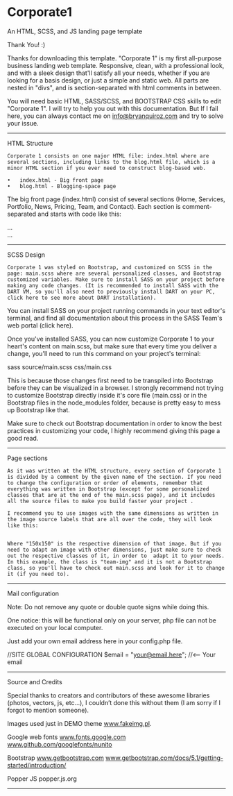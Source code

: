 # Corporate1
 An HTML, SCSS, and JS landing page template

 
Thank You! :)


Thanks for downloading this template. "Corporate 1" is my first all-purpose business landing web template. Responsive, clean, with a professional look, and with a sleek design that'll satisfy all your needs, whether if you are looking for a basis design, or just a simple and static web. All parts are nested in "divs", and is section-separated with html comments in between.

You will need basic HTML, SASS/SCSS, and BOOTSTRAP CSS skills to edit "Corporate 1". I will try to help you out with this documentation. But If I fail here, you can always contact me on info@bryanquiroz.com and try to solve your issue.


----------------------------------------------------------------------------------------------------------------------------------------


HTML Structure


	Corporate 1 consists on one major HTML file: index.html where are several sections, including links to the blog.html file, which is a minor HTML section if you ever need to construct blog-based web.

	•	index.html - Big front page
	•	blog.html - Blogging-space page

The big front page (index.html) consist of several sections (Home, Services, Portfolio, News, Pricing, Team, and Contact). Each section is comment-separated and starts with code like this:

<!-- Contact Info -->
<div class="container-fluid bg-dark" style="--bs-columns: 2; row-gap: 0;" id="contact"> ... <div>

<!-- Portfolio -->
<div class="container-fluid bg-dark" style="--bs-columns: 2; row-gap: 0;" id="portfolio"> ... <div>


----------------------------------------------------------------------------------------------------------------------------------------


SCSS Design


	Corporate 1 was styled on Bootstrap, and customized on SCSS in the page: main.scss where are several personalized classes, and Bootstrap customized variables. Make sure to install SASS on your project before making any code changes. (It is recommended to install SASS with the DART VM, so you'll also need to previously install DART on your PC, click here to see more about DART installation). 

You can install SASS on your project running commands in your text editor's terminal, and find all documentation about this process in the SASS Team's web portal (click here). 

Once you've installed SASS, you can now customize Corporate 1 to your heart's content on main.scss, but make sure that every time you deliver a change, you'll need to run this command on your project's terminal: 

sass source/main.scss css/main.css

This is because those changes first need to be transpiled into Bootstrap before they can be visualized in a browser. I strongly recommend not trying to customize Bootstrap directly inside it's core file (main.css) or in the Bootstrap files in the node_modules folder, because is pretty easy to mess up Bootstrap like that. 

Make sure to check out Bootstrap documentation in order to know the best practices in customizing your code, I highly recommend giving this page a good read.



----------------------------------------------------------------------------------------------------------------------------------------



Page sections


	As it was written at the HTML structure, every section of Corporate 1 is divided by a comment by the given name of the section. If you need to change the configuration or order of elements, remember that everything was written in Bootstrap (except for some personalized classes that are at the end of the main.scss page), and it includes all the source files to make you build faster your project .
	
	I recommend you to use images with the same dimensions as written in the image source labels that are all over the code, they will look like this:

<img src="https://fakeimg.pl/150x150/?text=150x150" class="team-img" alt="">

	Where "150x150" is the respective dimension of that image. But if you need to adapt an image with other dimensions, just make sure to check out the respective classes of it, in order to  adapt it to your needs. In this example, the class is "team-img" and it is not a Bootstrap class, so you'll have to check out main.scss and look for it to change it (if you need to).



----------------------------------------------------------------------------------------------------------------------------------------



Mail configuration


Note: Do not remove any quote or double quote signs while doing this.

One notice: this will be functional only on your server, php file can not be executed on your local computer.

Just add your own email address here in your config.php file.

//SITE GLOBAL CONFIGURATION
$email = "your@email.here"; //<-- Your email



----------------------------------------------------------------------------------------------------------------------------------------



Source and Credits


Special thanks to creators and contributors of these awesome
libraries (photos, vectors, js, etc…), I couldn’t done this without them (I am sorry if I forgot to mention someone).

 Images used just in DEMO theme
www.fakeimg.pl.

Google web fonts
www.fonts.google.com
www.github.com/googlefonts/nunito

Bootstrap
www.getbootstrap.com
www.getbootstrap.com/docs/5.1/getting-started/introduction/


Popper JS
popper.js.org


----------------------------------------------------------------------------------------------------------------------------------------

